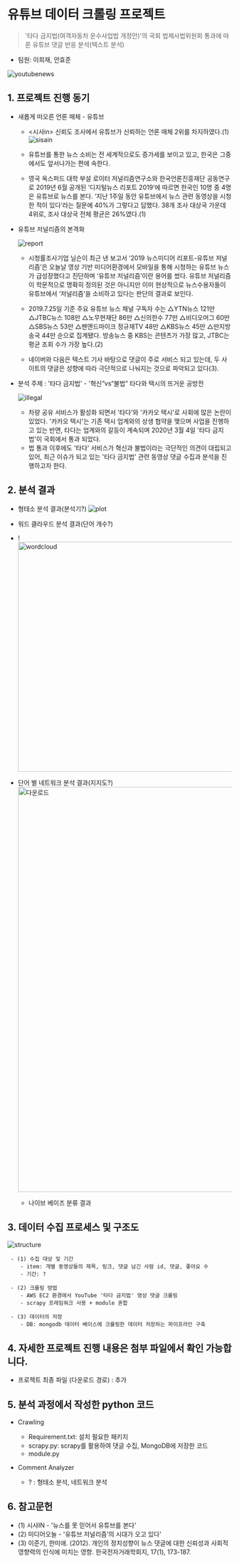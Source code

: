 # 유튜브 데이터 크롤링 프로젝트
> '타다 금지법(여객자동차 운수사업법 개정안)'의 국회 법제사법위원회 통과에 따른 유튜브 댓글 반응 분석(텍스트 분석)
- 팀원: 이희재, 안효준

![youtubenews](https://user-images.githubusercontent.com/60166667/80870212-fc7f0580-8cdf-11ea-86f8-a084bf0a50d3.jpeg)





## 1. 프로젝트 진행 동기

- 새롭게 떠오른 언론 매체 - 유튜브
  - <시사in> 신뢰도 조사에서 유튜브가 신뢰하는 언론 매체 2위를 차지하였다.(1)
![sisain](https://user-images.githubusercontent.com/60166667/80870497-c17dd180-8ce1-11ea-8dbb-f1b2e404e3e7.jpeg)

  - 유튜브를 통한 뉴스 소비는 전 세계적으로도 증가세를 보이고 있고, 한국은 그중에서도 앞서나가는 편에 속한다. 
  - 영국 옥스퍼드 대학 부설 로이터 저널리즘연구소와 한국언론진흥재단 공동연구로 2019년 6월 공개된 ‘디지털뉴스 리포트 2019’에 따르면 한국인 10명 중 4명은 유튜브로 뉴스를 본다. ‘지난 1주일 동안 유튜브에서 뉴스 관련 동영상을 시청한 적이 있다’라는 질문에 40%가 그렇다고 답했다. 38개 조사 대상국 가운데 4위로, 조사 대상국 전체 평균은 26%였다.(1)
  
  
- 유튜브 저널리즘의 본격화
 
   ![report](https://user-images.githubusercontent.com/60166667/80869117-647e1d80-8cd9-11ea-8f30-2f8b94a3f6ee.jpg)

   - 시청률조사기업 닐슨이 최근 낸 보고서 ‘2019 뉴스미디어 리포트-유튜브 저널리즘’은 오늘날 영상 기반 미디어환경에서 모바일을 통해 시청하는 유튜브 뉴스가 급성장했다고 진단하며 ‘유튜브 저널리즘’이란 용어를 썼다. 유튜브 저널리즘이 학문적으로 명확히 정의된 것은 아니지만 이미 현상적으로 뉴스수용자들이 유튜브에서 ‘저널리즘’을 소비하고 있다는 판단의 결과로 보인다.

   - 2019.7.25일 기준 주요 유튜브 뉴스 채널 구독자 수는 △YTN뉴스 121만 △JTBC뉴스 108만 △노무현재단 86만 △신의한수 77만 △비디오머그 60만 △SBS뉴스 53만 △펜앤드마이크 정규재TV 48만 △KBS뉴스 45만 △딴지방송국 44만 순으로 집계됐다. 방송뉴스 중 KBS는 콘텐츠가 가장 많고, JTBC는 평균 조회 수가 가장 높다.(2) 

   - 네이버와 다음은 텍스트 기사 바탕으로 댓글이 주로 서비스 되고 있는데, 두 사이트의 댓글은 성향에 따라 극단적으로 나눠지는 것으로 파악되고 있다(3).
  

- 분석 주제 : '타다 금지법' - '혁신”vs“불법” 타다와 택시의 뜨거운 공방전 
 
  ![illegal](https://user-images.githubusercontent.com/60166667/80869873-c8a2e080-8cdd-11ea-80bc-47d5eb504300.jpg)
  
   - 차량 공유 서비스가 활성화 되면서 '타다'와 '카카오 택시'로 사회에 많은 논란이 있었다. '카카오 택시'는 기존 택시 업계와의 상생 협약을 맺으며 사업을 진행하고 있는 반면, 타다는 업계와의 갈등이 계속되며 2020년 3월 4일 '타다 금지법'이 국회에서 통과 되었다. 
   - 법 통과 이후에도 '타다' 서비스가 혁신과 불법이라는 극단적인 의견이 대립되고 있어, 최근 이슈가 되고 있는 '타다 금지법' 관련 동영상 댓글 수집과 분석을 진행하고자 한다.
 


## 2. 분석 결과

-  형태소 분석 결과(분석기?)
   ![plot](https://user-images.githubusercontent.com/60166667/78257681-24d6e100-7535-11ea-93b7-4647893dbc76.png)
     
-  워드 클라우드 분석 결과(단어 개수?)
  - !<img width="517" alt="wordcloud" src="https://user-images.githubusercontent.com/60166667/80870745-7369cd80-8ce3-11ea-8d06-464c096f7718.png">

   
-  단어 별 네트워크 분석 결과(지지도?) 
   <img width="911" alt="다운로드" src="https://user-images.githubusercontent.com/60166667/80065819-b99d8f00-8575-11ea-9c79-f7d2477635bb.png">
     
    - 나이브 베이즈 분류 결과
    
    
    

## 3. 데이터 수집 프로세스 및 구조도

![structure](https://user-images.githubusercontent.com/60166667/77083157-65683200-6a40-11ea-9bb3-07b323c19224.png)


     - (1) 수집 대상 및 기간 
        - item: 개별 동영상들의 제목, 링크, 댓글 남긴 사람 id, 댓글, 좋아요 수
        - 기간: ?
        
     - (2) 크롤링 방법
        - AWS EC2 환경에서 YouTube '타다 금지법' 영상 댓글 크롤링
        - scrapy 프레임워크 사용 + module 혼합

     - (3) 데이터의 저장
        - DB: mongodb 데이터 베이스에 크롤링한 데이터 저장하는 파이프라인 구축
        

## 4. 자세한 프로젝트 진행 내용은 첨부 파일에서 확인 가능합니다.

- 프로젝트 최종 파일 (다운로드 경로) : 추가 


## 5. 분석 과정에서 작성한 python 코드
- Crawling
  - Requirement.txt: 설치 필요한 패키지
  - scrapy.py: scrapy를 활용하여 댓글 수집, MongoDB에 저장한 코드
  - module.py
  
- Comment Analyzer
  - ? : 형태소 분석, 네트워크 분석


## 6. 참고문헌
- (1) 시사IN - '뉴스를 못 믿어서 유튜브를 본다'
- (2) 미디어오늘 - '유튜브 저널리즘’의 시대가 오고 있다'
- (3) 이준기, 한미애. (2012). 개인의 정치성향이 뉴스 댓글에 대한 신뢰성과 사회적 영향력의 인식에 미치는 영향. 한국전자거래학회지, 17(1), 173-187.
